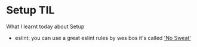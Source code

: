 # Setup TIL
What I learnt today about Setup

* eslint: you can use a great eslint rules by wes bos it's called ['No Sweat'](https://github.com/wesbos/eslint-config-wesbos)
